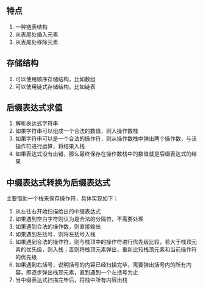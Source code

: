 ## 特点
1. 一种链表结构
2. 从表尾处插入元素
3. 从表尾处移除元素

## 存储结构
1. 可以使用顺序存储结构，比如数组
2. 可以使用链式存储结构，比如链表


## 后缀表达式求值
1. 解析表达式字符串
2. 如果字符串可以组成一个合法的数值，则入操作数栈
3. 如果字符串可以是一个合法的操作符，则从操作数栈中弹出两个操作数，与该操作符进行运算，将结果入栈
4. 如果表达式没有出错，那么最终保存在操作数栈中的数值就是后缀表达式的结果

## 中缀表达式转换为后缀表达式
主要借助一个栈来保存操作符，具体实现如下：
1. 从左往右开始扫描给出的中缀表达式
2. 如果遇到空白字符则认为是合法的分隔符，不需要处理
3. 如果遇到合法的操作数，则直接输出
4. 如果遇到左括号，则将左括号入栈
5. 如果遇到合法的操作符，则与栈顶中的操作符进行优先级比较，若大于栈顶元素的优先级，则入栈；否则将栈顶元素弹出，重新比较栈顶元素和当前操作符的优先级
6. 如果遇到右括号，说明括号的内容已经扫描完毕，需要弹出括号内的所有内容，即逐步弹出栈顶元素，直到遇到一个左括号为止
7. 当中缀表达式扫描完毕后，将栈中所有内容出栈